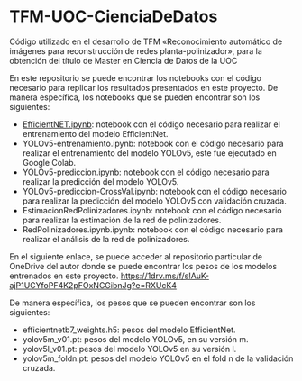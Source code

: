# TFM-UOC-CienciaDeDatos
Código utilizado en el desarrollo de TFM «Reconocimiento automático de imágenes para reconstrucción de redes planta-polinizador», para la obtención del título de Master en Ciencia de Datos de la UOC

En este repositorio se puede encontrar los notebooks con el código necesario para replicar los resultados presentados en este proyecto. De manera específica, los notebooks que se pueden encontrar son los siguientes:
- [EfficientNET.ipynb](https://github.com/andres-merino/TFM-UOC-CienciaDeDatos/blob/main/EfficientNet.ipynb): notebook con el código necesario para realizar el entrenamiento del modelo EfficientNet.
- YOLOv5-entrenamiento.ipynb: notebook con el código necesario para realizar el entrenamiento del modelo YOLOv5, este fue ejecutado en Google Colab.
- YOLOv5-prediccion.ipynb: notebook con el código necesario para realizar la predicción del modelo YOLOv5.
- YOLOv5-prediccion-CrossVal.ipynb: notebook con el código necesario para realizar la predicción del modelo YOLOv5 con validación cruzada.
- EstimacionRedPolinizadores.ipynb: notebook con el código necesario para realizar la estimación de la red de polinizadores.
- RedPolinizadores.ipynb.ipynb: notebook con el código necesario para realizar el análisis de la red de polinizadores.

En el siguiente enlace, se puede acceder al repositorio particular de OneDrive del autor donde se puede encontrar los pesos de los modelos entrenados en este proyecto.
  https://1drv.ms/f/s!AuK-ajP1UCYfoPF4K2pFOxNCGibnJg?e=RXUcK4

De manera específica, los pesos que se pueden encontrar son los siguientes:
- efficientnetb7_weights.h5: pesos del modelo EfficientNet.
- yolov5m_v01.pt: pesos del modelo YOLOv5, en su versión m.
- yolov5l_v01.pt: pesos del modelo YOLOv5 en su versión l.
- yolov5m_foldn.pt: pesos del modelo YOLOv5 en el fold n de la validación cruzada.
